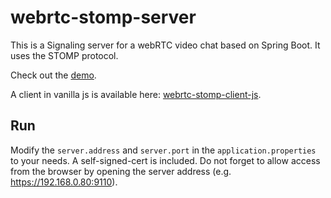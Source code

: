 # webrtc-stomp-server

This is a Signaling server for a webRTC video chat based on Spring Boot. It uses the STOMP protocol.

Check out the [demo](https://webrtcvideochat.paperwave.xyz/).

A client in vanilla js is available here: [webrtc-stomp-client-js](https://github.com/thorn117/webrtc-stomp-client-js).

## Run

Modify the `server.address` and `server.port` in the `application.properties` to your needs. A self-signed-cert is included. Do not forget to allow access from the browser by opening the server address (e.g. https://192.168.0.80:9110).
